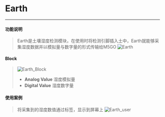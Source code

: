 # Earth
__________________________
#### 功能说明
>Earth是土壤湿度检测模块，在使用时将检测引脚插入土中，Earth就能够采集湿度数据并以模拟量与数字量的形式传输给M5GO
![Earth](/image/Units/Earth.png)

#### Block
>![Earth_Block](/image/Units/Earth_Block.jpg)
>* __Analog Value__
湿度模拟量
>* __Digital Value__
湿度数字量

#### 使用案例
>将采集到的湿度数值通过标签，显示到屏幕上
![Earth_user](/image/Units/Earth_user.gif)